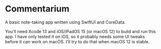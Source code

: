 # Commentarium

A basic note-taking app written using SwiftUI and CoreData.

You'll need Xcode 13 and iOS/iPadOS 15 (or macOS 12) to build and run this app. I have only 
tested it on iOS, so it probably needs some UI tweaks before it can work on macOS.
I'll try to do that when macOS 12 is stable.
